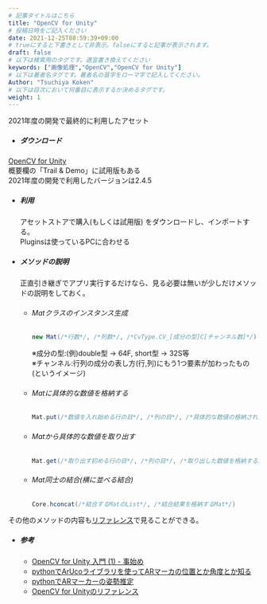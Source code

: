 ```yaml
---
# 記事タイトルはこちら
title: "OpenCV for Unity"
# 投稿日時をご記入ください
date: 2021-12-25T08:59:39+09:00
# trueにすると下書きとして非表示。falseにすると記事が表示されます。
draft: false
# 以下は検索用のタグです。適宜書き換えてください
keywords: ["画像処理","OpenCV","OpenCV for Unity"]
# 以下は著者名タグです。著者名の苗字をローマ字で記入してください。
Author: "Tsuchiya Koken"
# 以下は目次において何番目に表示するか決めるタグです。
weight: 1
---
```


2021年度の開発で最終的に利用したアセット
- ##### ダウンロード
[OpenCV for Unity](https://assetstore.unity.com/packages/tools/integration/opencv-for-unity-21088?locale=ja-JP)<br>
概要欄の「Trail & Demo」に試用版もある  
2021年度の開発で利用したバージョンは2.4.5
- ##### 利用
    アセットストアで購入(もしくは試用版) をダウンロードし、インポートする。<br>
    Pluginsは使っているPCに合わせる
- ##### メソッドの説明
    正直引き継ぎでアプリ実行するだけなら、見る必要は無いが少しだけメソッドの説明をしておく。
    - ###### Matクラスのインスタンス生成
        ```C#
        new Mat(/*行数*/, /*列数*/, /*CvType.CV_[成分の型]C[チャンネル数]*/)
        ```
        ※成分の型:(例)double型 → 64F, short型 → 32S等  
        ※チャンネル:行列の成分の表し方(行,列)にもう1つ要素が加わったもの(というイメージ)
    - ###### Matに具体的な数値を格納する
        ```C#
        Mat.put(/*数値を入れ始める行の目*/, /*列の目*/, /*具体的な数値の格納された配列*/)
        ```
    - ###### Matから具体的な数値を取り出す
        ```C#
        Mat.get(/*取り出す初める行の目*/, /*列の目*/, /*取り出した数値を格納する配列*/)
        ```
    - ###### Mat同士の結合(横に並べる結合)
        ```C#
        Core.hconcat(/*結合するMatのList*/, /*結合結果を格納するMat*/)
        ```
    
その他のメソッドの内容も[リファレンス](https://enoxsoftware.github.io/OpenCVForUnity/3.0.0/doc/html/namespace_open_c_v_for_unity.html)で見ることができる。

- ##### 参考
    - [OpenCV for Unity 入門 (1) - 事始め](https://note.com/npaka/n/n0148bca896aa)
    - [pythonでArUcoライブラリを使ってARマーカの位置とか角度とか知る](https://sgrsn1711.hatenablog.com/entry/2018/02/15/224615)
    - [pythonでARマーカーの姿勢推定](https://qiita.com/ReoNagai/items/a8fdee89b1686ec31d10)
    - [OpenCV for Unityのリファレンス](https://enoxsoftware.github.io/OpenCVForUnity/3.0.0/doc/html/namespace_open_c_v_for_unity.html)